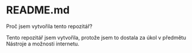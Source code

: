 # README.md

Proč jsem vytvořila tento repozitář?

Tento repozitář jsem vytvořila, protože jsem to dostala za úkol v předmětu Nástroje a možnosti internetu.
